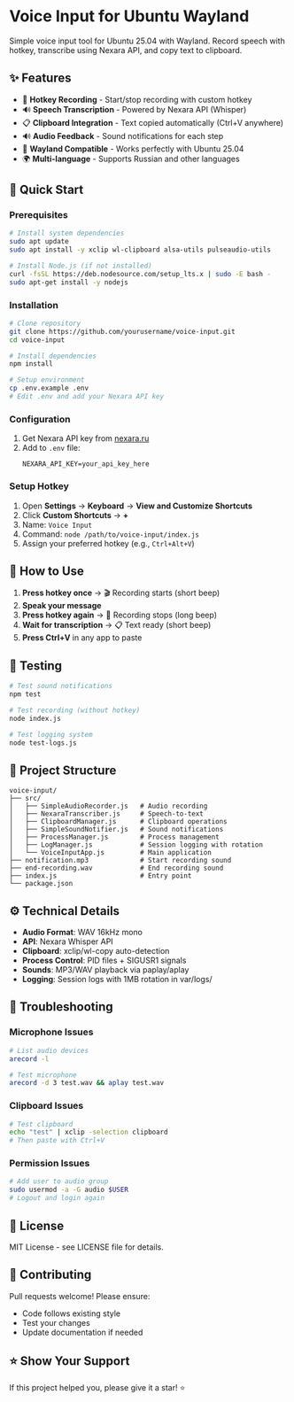 # Voice Input for Ubuntu Wayland

Simple voice input tool for Ubuntu 25.04 with Wayland. Record speech with hotkey, transcribe using Nexara API, and copy text to clipboard.

## ✨ Features

- 🎤 **Hotkey Recording** - Start/stop recording with custom hotkey
- 🔊 **Speech Transcription** - Powered by Nexara API (Whisper)
- 📋 **Clipboard Integration** - Text copied automatically (Ctrl+V anywhere)
- 🔊 **Audio Feedback** - Sound notifications for each step
- 🚀 **Wayland Compatible** - Works perfectly with Ubuntu 25.04
- 🌍 **Multi-language** - Supports Russian and other languages

## 🚀 Quick Start

### Prerequisites

```bash
# Install system dependencies
sudo apt update
sudo apt install -y xclip wl-clipboard alsa-utils pulseaudio-utils

# Install Node.js (if not installed)
curl -fsSL https://deb.nodesource.com/setup_lts.x | sudo -E bash -
sudo apt-get install -y nodejs
```

### Installation

```bash
# Clone repository
git clone https://github.com/yourusername/voice-input.git
cd voice-input

# Install dependencies
npm install

# Setup environment
cp .env.example .env
# Edit .env and add your Nexara API key
```

### Configuration

1. Get Nexara API key from [nexara.ru](https://nexara.ru/)
2. Add to `.env` file:
   ```
   NEXARA_API_KEY=your_api_key_here
   ```

### Setup Hotkey

1. Open **Settings** → **Keyboard** → **View and Customize Shortcuts**
2. Click **Custom Shortcuts** → **+**
3. Name: `Voice Input`
4. Command: `node /path/to/voice-input/index.js`
5. Assign your preferred hotkey (e.g., `Ctrl+Alt+V`)

## 📖 How to Use

1. **Press hotkey once** → 🎬 Recording starts (short beep)
2. **Speak your message**
3. **Press hotkey again** → 🛑 Recording stops (long beep)
4. **Wait for transcription** → 📋 Text ready (short beep)
5. **Press Ctrl+V** in any app to paste

## 🧪 Testing

```bash
# Test sound notifications
npm test

# Test recording (without hotkey)
node index.js

# Test logging system
node test-logs.js
```

## 📁 Project Structure

```
voice-input/
├── src/
│   ├── SimpleAudioRecorder.js   # Audio recording
│   ├── NexaraTranscriber.js     # Speech-to-text
│   ├── ClipboardManager.js      # Clipboard operations
│   ├── SimpleSoundNotifier.js   # Sound notifications
│   ├── ProcessManager.js        # Process management
│   ├── LogManager.js            # Session logging with rotation
│   └── VoiceInputApp.js         # Main application
├── notification.mp3             # Start recording sound
├── end-recording.wav            # End recording sound
├── index.js                     # Entry point
└── package.json
```

## ⚙️ Technical Details

- **Audio Format**: WAV 16kHz mono
- **API**: Nexara Whisper API
- **Clipboard**: xclip/wl-copy auto-detection
- **Process Control**: PID files + SIGUSR1 signals
- **Sounds**: MP3/WAV playback via paplay/aplay
- **Logging**: Session logs with 1MB rotation in var/logs/

## 🐛 Troubleshooting

### Microphone Issues
```bash
# List audio devices
arecord -l

# Test microphone
arecord -d 3 test.wav && aplay test.wav
```

### Clipboard Issues
```bash
# Test clipboard
echo "test" | xclip -selection clipboard
# Then paste with Ctrl+V
```

### Permission Issues
```bash
# Add user to audio group
sudo usermod -a -G audio $USER
# Logout and login again
```

## 📜 License

MIT License - see LICENSE file for details.

## 🤝 Contributing

Pull requests welcome! Please ensure:
- Code follows existing style
- Test your changes
- Update documentation if needed

## ⭐ Show Your Support

If this project helped you, please give it a star! ⭐
